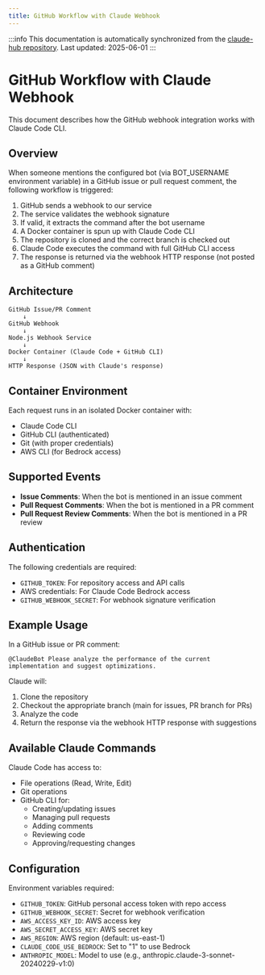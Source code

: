 ```yaml
---
title: GitHub Workflow with Claude Webhook
---
```


:::info
This documentation is automatically synchronized from the [claude-hub repository](https://github.com/claude-did-this/claude-hub). 
Last updated: 2025-06-01
:::



# GitHub Workflow with Claude Webhook

This document describes how the GitHub webhook integration works with Claude Code CLI.

## Overview

When someone mentions the configured bot (via BOT_USERNAME environment variable) in a GitHub issue or pull request comment, the following workflow is triggered:

1. GitHub sends a webhook to our service
2. The service validates the webhook signature
3. If valid, it extracts the command after the bot username
4. A Docker container is spun up with Claude Code CLI
5. The repository is cloned and the correct branch is checked out
6. Claude Code executes the command with full GitHub CLI access
7. The response is returned via the webhook HTTP response (not posted as a GitHub comment)

## Architecture

```
GitHub Issue/PR Comment
    ↓
GitHub Webhook
    ↓
Node.js Webhook Service
    ↓
Docker Container (Claude Code + GitHub CLI)
    ↓
HTTP Response (JSON with Claude's response)
```

## Container Environment

Each request runs in an isolated Docker container with:
- Claude Code CLI
- GitHub CLI (authenticated)
- Git (with proper credentials)
- AWS CLI (for Bedrock access)

## Supported Events

- **Issue Comments**: When the bot is mentioned in an issue comment
- **Pull Request Comments**: When the bot is mentioned in a PR comment
- **Pull Request Review Comments**: When the bot is mentioned in a PR review

## Authentication

The following credentials are required:
- `GITHUB_TOKEN`: For repository access and API calls
- AWS credentials: For Claude Code Bedrock access
- `GITHUB_WEBHOOK_SECRET`: For webhook signature verification

## Example Usage

In a GitHub issue or PR comment:

```
@ClaudeBot Please analyze the performance of the current implementation and suggest optimizations.
```

Claude will:
1. Clone the repository
2. Checkout the appropriate branch (main for issues, PR branch for PRs)
3. Analyze the code
4. Return the response via the webhook HTTP response with suggestions

## Available Claude Commands

Claude Code has access to:
- File operations (Read, Write, Edit)
- Git operations
- GitHub CLI for:
  - Creating/updating issues
  - Managing pull requests
  - Adding comments
  - Reviewing code
  - Approving/requesting changes

## Configuration

Environment variables required:
- `GITHUB_TOKEN`: GitHub personal access token with repo access
- `GITHUB_WEBHOOK_SECRET`: Secret for webhook verification
- `AWS_ACCESS_KEY_ID`: AWS access key
- `AWS_SECRET_ACCESS_KEY`: AWS secret key
- `AWS_REGION`: AWS region (default: us-east-1)
- `CLAUDE_CODE_USE_BEDROCK`: Set to "1" to use Bedrock
- `ANTHROPIC_MODEL`: Model to use (e.g., anthropic.claude-3-sonnet-20240229-v1:0)